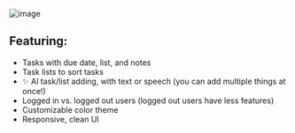 ![image](https://github.com/user-attachments/assets/d2ce301e-0cd3-418a-99b6-314e1989ae7d)

## Featuring:
- Tasks with due date, list, and notes
- Task lists to sort tasks
- ✨ AI task/list adding, with text or speech (you can add multiple things at once!)
- Logged in vs. logged out users (logged out users have less features)
- Customizable color theme
- Responsive, clean UI

